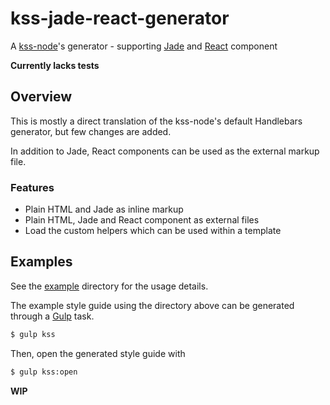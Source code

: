 # kss-jade-react-generator
A [kss-node](http://kss-node.github.io/kss-node/)'s generator - supporting [Jade](http://jade-lang.com/) and [React](https://facebook.github.io/react/) component

**Currently lacks tests**

## Overview
This is mostly a direct translation of the kss-node's default Handlebars generator, but few changes are added.

In addition to Jade, React components can be used as the external markup file.

### Features
- Plain HTML and Jade as inline markup
- Plain HTML, Jade and React component as external files
- Load the custom helpers which can be used within a template

## Examples
See the [example](https://github.com/kotorieclair/kss-jade-react-generator/tree/master/example) directory for the usage details.

The example style guide using the directory above can be generated through a [Gulp](http://gulpjs.com/) task.
```bash
$ gulp kss
```
Then, open the generated style guide with
```bash
$ gulp kss:open
```

**WIP**
